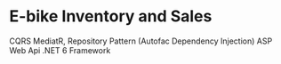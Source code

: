 # E-bike Inventory and Sales
CQRS MediatR, Repository Pattern (Autofac Dependency Injection) ASP Web Api .NET 6 Framework